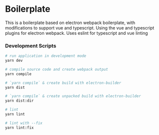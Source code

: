 # Boilerplate

This is a boilerplate based on electron webpack boilerplate, with modifications to support vue and typescript.
Using the vue and typescript plugins for electron webpack.
Uses eslint for typescript and vue linting

### Development Scripts

```bash
# run application in development mode
yarn dev

# compile source code and create webpack output
yarn compile

# `yarn compile` & create build with electron-builder
yarn dist

# `yarn compile` & create unpacked build with electron-builder
yarn dist:dir

# lint
yarn lint

# lint with --fix
yarn lint:fix
```
